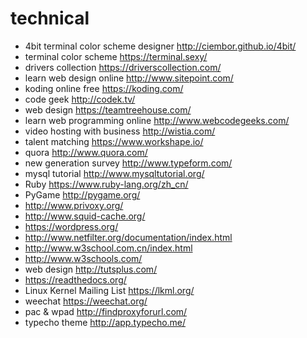 # technical

- 4bit terminal color scheme designer <http://ciembor.github.io/4bit/>
- terminal color scheme <https://terminal.sexy/>
- drivers collection <https://driverscollection.com/>
- learn web design online <http://www.sitepoint.com/>
- koding online free <https://koding.com/>
- code geek <http://codek.tv/>
- web design <https://teamtreehouse.com/>
- learn web programming online <http://www.webcodegeeks.com/>
- video hosting with business <http://wistia.com/>
- talent matching <https://www.workshape.io/>
- quora <http://www.quora.com/>
- new generation survey <http://www.typeform.com/>
- mysql tutorial <http://www.mysqltutorial.org/>
- Ruby <https://www.ruby-lang.org/zh_cn/>
- PyGame <http://pygame.org/>
- <http://www.privoxy.org/>
- <http://www.squid-cache.org/>
- <https://wordpress.org/>
- <http://www.netfilter.org/documentation/index.html>
- <http://www.w3school.com.cn/index.html>
- <http://www.w3schools.com/>
- web design <http://tutsplus.com/>
- <https://readthedocs.org/>
- Linux Kernel Mailing List <https://lkml.org/>
- weechat <https://weechat.org/>
- pac & wpad <http://findproxyforurl.com/>
- typecho theme <http://app.typecho.me/>
